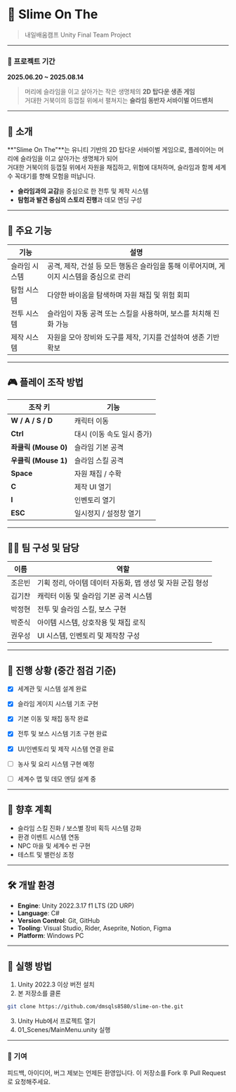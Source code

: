 # 🐢 Slime On The
> 내일배움캠프 Unity Final Team Project

---
### 📆 프로젝트 기간  
**2025.06.20 ~ 2025.08.14**

> 머리에 슬라임을 이고 살아가는 작은 생명체의 **2D 탑다운 생존 게임**  
> 거대한 거북이의 등껍질 위에서 펼쳐지는 **슬라임 동반자 서바이벌 어드벤처**

---

## 📖 소개

**"Slime On The"**는 유니티 기반의 2D 탑다운 서바이벌 게임으로, 플레이어는 머리에 슬라임을 이고 살아가는 생명체가 되어  
거대한 거북이의 등껍질 위에서 자원을 채집하고, 위협에 대처하며, 슬라임과 함께 세계수 꼭대기를 향해 모험을 떠납니다.

- **슬라임과의 교감**을 중심으로 한 전투 및 제작 시스템
- **탐험과 발견 중심의 스토리 진행**과 데모 엔딩 구성

---

## 🧩 주요 기능

| 기능 | 설명 |
|------|------|
| 슬라임 시스템 | 공격, 제작, 건설 등 모든 행동은 슬라임을 통해 이루어지며, 게이지 시스템을 중심으로 관리 |
| 탐험 시스템 | 다양한 바이옴을 탐색하며 자원 채집 및 위험 회피 |
| 전투 시스템 | 슬라임이 자동 공격 또는 스킬을 사용하며, 보스를 처치해 진화 가능 |
| 제작 시스템 | 자원을 모아 장비와 도구를 제작, 기지를 건설하여 생존 기반 확보 |

---

## 🎮 플레이 조작 방법
| 조작 키              | 기능                     |
| ----------------- | ---------------------- |
| **W / A / S / D** | 캐릭터 이동                 |
| **Ctrl**          | 대시 (이동 속도 일시 증가)       |
| **좌클릭 (Mouse 0)** | 슬라임 기본 공격              |
| **우클릭 (Mouse 1)** | 슬라임 스킬 공격              |
| **Space**         | 자원 채집 / 수확             |
| **C**             | 제작 UI 열기               |
| **I**             | 인벤토리 열기                |
| **ESC**           | 일시정지 / 설정창 열기          |

---

## 🧑‍💻 팀 구성 및 담당
| 이름  | 역할                                  |
| --- | ----------------------------------- |
| 조은빈 | 기획 정리, 아이템 데이터 자동화, 맵 생성 및 자원 군집 형성 |
| 김기찬 | 캐릭터 이동 및 슬라임 기본 공격 시스템              |
| 박정현 | 전투 및 슬라임 스킬, 보스 구현                  |
| 박준식 | 아이템 시스템, 상호작용 및 채집 로직               |
| 권우성 | UI 시스템, 인벤토리 및 제작창 구성               |

---

## 🚧 진행 상황 (중간 점검 기준)
- [x] 세계관 및 시스템 설계 완료
- [x] 슬라임 게이지 시스템 기초 구현
- [x] 기본 이동 및 채집 동작 완료
- [x] 전투 및 보스 시스템 기초 구현 완료
- [x] UI/인벤토리 및 제작 시스템 연결 완료
- [ ] 농사 및 요리 시스템 구현 예정
- [ ] 세계수 맵 및 데모 엔딩 설계 중


---

## 📌 향후 계획
- 슬라임 스킬 진화 / 보스별 장비 획득 시스템 강화
- 환경 이벤트 시스템 연동
- NPC 마을 및 세계수 씬 구현
- 테스트 및 밸런싱 조정

---

## 🛠 개발 환경

- **Engine**: Unity 2022.3.17 f1 LTS (2D URP)
- **Language**: C#
- **Version Control**: Git, GitHub
- **Tooling**: Visual Studio, Rider, Aseprite, Notion, Figma
- **Platform**: Windows PC

---

## 🧪 실행 방법

1. Unity 2022.3 이상 버전 설치
2. 본 저장소를 클론

```bash
git clone https://github.com/dmsqls8580/slime-on-the.git
```
3. Unity Hub에서 프로젝트 열기
4. 01_Scenes/MainMenu.unity 실행

---

### 🙌 기여
피드백, 아이디어, 버그 제보는 언제든 환영입니다.
이 저장소를 Fork 후 Pull Request로 요청해주세요.
